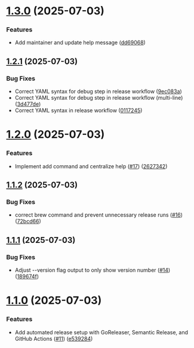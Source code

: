 # [1.3.0](https://github.com/kennyparsons/gitbak/compare/v1.2.1...v1.3.0) (2025-07-03)


### Features

* Add maintainer and update help message ([dd69068](https://github.com/kennyparsons/gitbak/commit/dd690682761a56c51ce7bc4d78d468799ceafe21))

## [1.2.1](https://github.com/kennyparsons/gitbak/compare/v1.2.0...v1.2.1) (2025-07-03)


### Bug Fixes

* Correct YAML syntax for debug step in release workflow ([9ec083a](https://github.com/kennyparsons/gitbak/commit/9ec083af62ac6dd443612871c704319f14b8975d))
* Correct YAML syntax for debug step in release workflow (multi-line) ([3d477de](https://github.com/kennyparsons/gitbak/commit/3d477de88d208d0fc2d30e8949254c42d1bf7342))
* Correct YAML syntax in release workflow ([0117245](https://github.com/kennyparsons/gitbak/commit/01172455f4b2b8a4fb691c6f5b00ff396ad9fd59))

# [1.2.0](https://github.com/kennyparsons/gitbak/compare/v1.1.2...v1.2.0) (2025-07-03)


### Features

* Implement add command and centralize help ([#17](https://github.com/kennyparsons/gitbak/issues/17)) ([2627342](https://github.com/kennyparsons/gitbak/commit/262734246f4f0f18c6858a36a9a3e89cc1fe7ea8))

## [1.1.2](https://github.com/kennyparsons/gitbak/compare/v1.1.1...v1.1.2) (2025-07-03)


### Bug Fixes

* correct brew command and prevent unnecessary release runs ([#16](https://github.com/kennyparsons/gitbak/issues/16)) ([72bcd66](https://github.com/kennyparsons/gitbak/commit/72bcd66bb0b5ee093b4acaa8fbdb717e284ea986))

## [1.1.1](https://github.com/kennyparsons/gitbak/compare/v1.1.0...v1.1.1) (2025-07-03)


### Bug Fixes

* Adjust --version flag output to only show version number ([#14](https://github.com/kennyparsons/gitbak/issues/14)) ([189674f](https://github.com/kennyparsons/gitbak/commit/189674f3fd725e755a9e5b1822f2df178da849d7))

# [1.1.0](https://github.com/kennyparsons/gitbak/compare/v1.0.0...v1.1.0) (2025-07-03)


### Features

* Add automated release setup with GoReleaser, Semantic Release, and GitHub Actions ([#11](https://github.com/kennyparsons/gitbak/issues/11)) ([e539284](https://github.com/kennyparsons/gitbak/commit/e53928402cb1ea217e2c8c8f824d2b06e2b95f3c))
